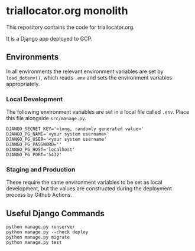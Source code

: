 # triallocator.org monolith

This repository contains the code for triallocator.org.

It is a Django app deployed to GCP.

## Environments

In all environments the relevant environment variables are set by
`load_dotenv()`, which reads `.env` and sets the environment variables
appropriately.

### Local Development

The following environment variables are set in a local file called `.env`. Place
this file alongside `src/manage.py`.

    DJANGO_SECRET_KEY='<long, randomly generated value>'
    DJANGO_PG_NAME='<your system username>'
    DJANGO_PG_USER='<your system username'
    DJANGO_PG_PASSWORD=''
    DJANGO_PG_HOST='localhost'
    DJANGO_PG_PORT='5432'

### Staging and Production

These require the same environment variables to be set as local development, but
the values are constructed during the deployment process by Github Actions.

## Useful Django Commands

    python manage.py runserver
    python manage.py --check deploy
    python manage.py migrate
    python manage.py test
